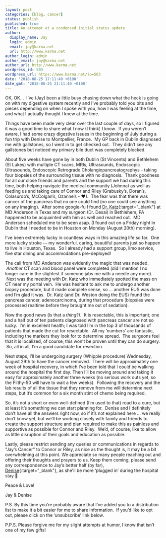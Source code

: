 ```yaml
---
layout: post
categories: [blog, cancer]
status: publish
published: true
title: An attempt at a condensed initial status update
author:
  display_name: Jay
  login: admin
  email: jay@karma.net
  url: http://www.karma.net
author_login: admin
author_email: jay@karma.net
author_url: http://www.karma.net
wordpress_id: 503
wordpress_url: https://www.karma.net/?p=503
date: '2018-08-25 17:11:40 +0100'
date_gmt: '2018-08-25 21:11:40 +0100'
---
```

OK, OK&hellip; &nbsp;I&rsquo;ve (Jay) been a little busy chasing down what the heck is going on with my digestive system recently and I&rsquo;ve probably told you bits and pieces depending on when I spoke with you, how I was feeling at the time, and what I actually thought I knew at the time.

Things have been made very clear over the last couple of days, so I figured it was a good time to share what I now (I think) I know. &nbsp;If you weren&rsquo;t aware, I had some crazy digestive issues in the beginning of July during a fun trip with Denise to Montpellier, France. &nbsp;My GP back in Dublin diagnosed me with gallstones, so I went in to get checked out. &nbsp;They didn&rsquo;t see any gallstones but noticed my primary bile duct was completely blocked.

About five weeks have gone by in both Dublin (St Vincents) and Bethlehem (St Lukes) with multiple CT scans, MRIs, Ultrasounds, Endoscopic Ultrasounds, Endoscopic Retrograde Cholangiopancreatographys - taking four biopsies of the surrounding tissue with no diagnosis. &nbsp;Thank goodness for all our close friends and parents and the support we had during this time, both helping navigate the medical community (Johnna) as well as feeding us and taking care of Connor and Riley (Grabusky&rsquo;s, Doran&rsquo;s, Colasurdo&rsquo;s, McColgan&rsquo;s, Ozanne&rsquo;s - &#x2764;). &nbsp;The fear was that there was cancer of the pancreas that no one could find (no one could see anything on any imaging). &nbsp;After some google-fu I found [Dr. Katz](https://faculty.mdanderson.org/profiles/matthew_katz.html){:target="_blank"} at MD Anderson in Texas and my surgeon (Dr. Desai) in Bethlehem, PA happened to be acquainted with him as well and reached out. &nbsp;MD Anderson scheduled me to be seen asap. (I found out on a Friday night in Dublin that I needed to be in Houston on Monday (August 20th) morning).

I&rsquo;ve been extremely lucky in countless ways in this amazing life so far. &nbsp;One more lucky stroke &mdash; my wonderful, caring, beautiful parents just so happen to live in Houston, Texas. &nbsp;So I already had a support group, limo service, five star dining and accommodations pre-deployed!

The call from MD Anderson was evidently the magic that was needed. &nbsp;<em>Another</em>&nbsp;CT scan and blood panel were completed (did I mention I no longer care in the slightest if someone jabs me with a needle any more). &nbsp;Next was the meeting with Dr. Katz who immediately spotted the mass on CT near my portal vein. &nbsp;He was hesitant to ask me to undergo another biopsy procedure, but it made complete sense, so &hellip; another EUS was done and I&rsquo;m glad it was. &nbsp;Dr. Katz (and Dr. Weston doing the EUS) found the pancreas cancer, adenocarcinoma<strong>,</strong>&nbsp;during that procedure (biopsies were processed realtime before they brought me out of sedation).

Now the good news (is that a&nbsp;<em>thing</em>?). &nbsp;It is resectable, this is important; one and a half out of ten patients diagnosed with pancreas cancer are not so lucky. &nbsp;I&rsquo;m in excellent health; I was told I&rsquo;m in the top 3 of thousands of patients that made the cut for resectable. &nbsp;All my &lsquo;numbers&rsquo; are fantastic, including the markers they look for to determine spread. &nbsp;The surgeons feel that it is localized, of course, this won&rsquo;t be proven until they can do surgery. &nbsp;So, all in all, I&rsquo;m a good candidate for resection.

Next steps, I&rsquo;ll be undergoing surgery (Whipple procedure) Wednesday, August 29th to have the cancer removed. &nbsp;There will be approximately one week of hospital recovery, in which I&rsquo;ve been told that I could be walking around the hospital the first day. Then I&rsquo;ll be moving around and taking it easy for approximately another three weeks (no serious work outs yet, so the Filthy-50 will have to wait a few weeks). &nbsp;Following the recovery and the lab results of all the tissue that they remove from me will determine next steps, but it&rsquo;s common for a six month stint of chemo being required.

So, it&rsquo;s not a short or even well-defined (I&rsquo;m used to that) road to a cure, but at least it&rsquo;s something we can start planning for. &nbsp;Denise and I definitely don&rsquo;t have all the answers right now, so if it&rsquo;s not explained here &hellip; we really don&rsquo;t know yet, but we&rsquo;ll be working closely with family and friends to create the support structure and plan required to make this as painless and supportive as possible for Connor and Riley. &nbsp;We&rsquo;d, of course, like to allow as little disruption of their goals and education as possible.

Lastly, please restrict sending any queries or communications in regards to "Jay&rsquo;s Cancer" to Connor or Riley, as nice as the thought is, it may be a bit overwhelming at this point. We appreciate so many people reaching out and offering their thoughts and prayers to us. Keep them coming, please send any correspondence to Jay&rsquo;s better half (by far), [Denise](mailto:dlc@karma.net"){:target="_blank"},&nbsp;as she'll be more &lsquo;plugged in&rsquo; during the hospital stay &#x1f642; &nbsp;

Peace &amp; Love!

Jay &amp; Denise

P.S. By this time you&rsquo;re probably aware that I&rsquo;ve added you to a distribution list to make it a bit easier for me to share information. &nbsp;If you&rsquo;d like to opt out, please click on the &lsquo;unsubscribe&rsquo; link below.

P.P.S. Please forgive me for my slight attempts at humor, I know that isn&rsquo;t one of my few gifts!

